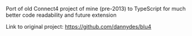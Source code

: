 Port of old Connect4 project of mine (pre-2013) to TypeScript for much better code readability and future extension

Link to original project: https://github.com/dannydes/blu4